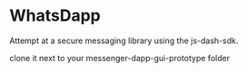# WhatsDapp

Attempt at a secure messaging library using the js-dash-sdk.

clone it next to your messenger-dapp-gui-prototype folder
